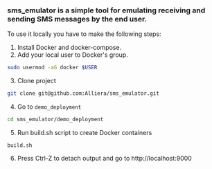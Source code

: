 ### sms_emulator is a simple tool for emulating receiving and sending SMS messages by the end user.

To use it locally you have to make the following steps:
1. Install Docker and docker-compose.
2. Add your local user to Docker's group.
```bash
sudo usermod -aG docker $USER
```
3. Clone project
```bash
git clone git@github.com:Alliera/sms_emulator.git
```
4. Go to `demo_deployment`
```bash
cd sms_emulator/demo_deployment
```
5. Run build.sh script to create Docker containers
```
build.sh
```
6. Press Ctrl-Z to detach output and go to http://localhost:9000
